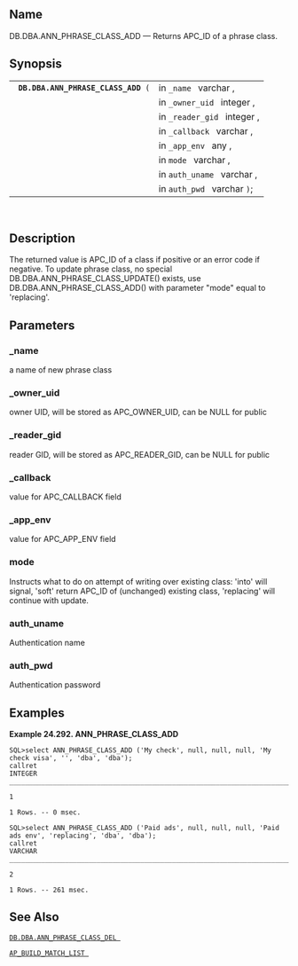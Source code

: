 <div id="fn_ann_phrase_class_add" class="refentry">

<div class="titlepage">

</div>

<div class="refnamediv">

## Name

DB.DBA.ANN_PHRASE_CLASS_ADD — Returns APC_ID of a phrase class.

</div>

<div class="refsynopsisdiv">

## Synopsis

<div id="fsyn_ann_phrase_class_add" class="funcsynopsis">

|                                          |                             |
|------------------------------------------|-----------------------------|
| ` `**`DB.DBA.ANN_PHRASE_CLASS_ADD`**` (` | in `_name ` varchar ,       |
|                                          | in `_owner_uid ` integer ,  |
|                                          | in `_reader_gid ` integer , |
|                                          | in `_callback ` varchar ,   |
|                                          | in `_app_env ` any ,        |
|                                          | in `mode ` varchar ,        |
|                                          | in `auth_uname ` varchar ,  |
|                                          | in `auth_pwd ` varchar `)`; |

<div class="funcprototype-spacer">

 

</div>

</div>

</div>

<div id="desc_ann_phrase_class_add" class="refsect1">

## Description

The returned value is APC_ID of a class if positive or an error code if
negative. To update phrase class, no special
DB.DBA.ANN_PHRASE_CLASS_UPDATE() exists, use
DB.DBA.ANN_PHRASE_CLASS_ADD() with parameter "mode" equal to
'replacing'.

</div>

<div id="params_ann_phrase_class_add" class="refsect1">

## Parameters

<div id="id103021" class="refsect2">

### \_name

a name of new phrase class

</div>

<div id="id103024" class="refsect2">

### \_owner_uid

owner UID, will be stored as APC_OWNER_UID, can be NULL for public

</div>

<div id="id103027" class="refsect2">

### \_reader_gid

reader GID, will be stored as APC_READER_GID, can be NULL for public

</div>

<div id="id103030" class="refsect2">

### \_callback

value for APC_CALLBACK field

</div>

<div id="id103033" class="refsect2">

### \_app_env

value for APC_APP_ENV field

</div>

<div id="id103036" class="refsect2">

### mode

Instructs what to do on attempt of writing over existing class: 'into'
will signal, 'soft' return APC_ID of (unchanged) existing class,
'replacing' will continue with update.

</div>

<div id="id103039" class="refsect2">

### auth_uname

Authentication name

</div>

<div id="id103042" class="refsect2">

### auth_pwd

Authentication password

</div>

</div>

<div id="examples_ann_phrase_class_add" class="refsect1">

## Examples

<div id="ex_ann_phrase_class_add" class="example">

**Example 24.292. ANN_PHRASE_CLASS_ADD**

<div class="example-contents">

``` programlisting
SQL>select ANN_PHRASE_CLASS_ADD ('My check', null, null, null, 'My check visa', '', 'dba', 'dba');
callret
INTEGER
_______________________________________________________________________________

1

1 Rows. -- 0 msec.

SQL>select ANN_PHRASE_CLASS_ADD ('Paid ads', null, null, null, 'Paid ads env', 'replacing', 'dba', 'dba');
callret
VARCHAR
_______________________________________________________________________________

2

1 Rows. -- 261 msec.
```

</div>

</div>

  

</div>

<div id="seealso_ann_phrase_class_add" class="refsect1">

## See Also

<a href="fn_ann_phrase_class_del.html" class="link"
title="DB.DBA.ANN_PHRASE_CLASS_DEL"><code
class="function">DB.DBA.ANN_PHRASE_CLASS_DEL </code></a>

<a href="fn_ap_build_match_list.html" class="link"
title="AP_BUILD_MATCH_LIST"><code
class="function">AP_BUILD_MATCH_LIST </code></a>

</div>

</div>
